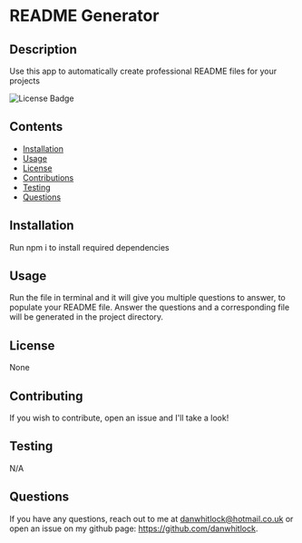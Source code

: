 # README Generator

  ## Description
  Use this app to automatically create professional README files for your projects

  ![License Badge](https://img.shields.io/badge/license-None-green)

  ## Contents
   - [Installation](#Installation)
   - [Usage](#Usage)
   - [License](#License)
   - [Contributions](#Contributions)
   - [Testing](#Testing)
   - [Questions](#Questions)

  ## Installation
  Run npm i to install required dependencies
  
  ## Usage
  Run the file in terminal and it will give you multiple questions to answer, to populate your README file.  Answer the questions and a corresponding file will be generated in the project directory.
  
  ## License
  None

  ## Contributing
  If you wish to contribute, open an issue and I'll take a look!

  ## Testing
  N/A

  ## Questions
  If you have any questions, reach out to me at danwhitlock@hotmail.co.uk or open an issue on my github page: https://github.com/danwhitlock.
